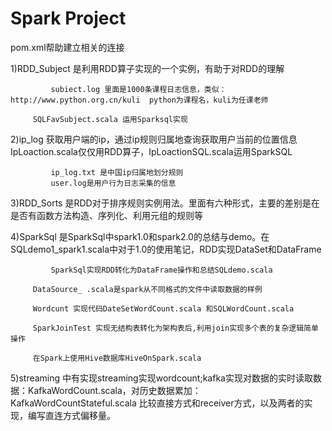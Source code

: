 # Spark  Project 

pom.xml帮助建立相关的连接

1)RDD_Subject 是利用RDD算子实现的一个实例，有助于对RDD的理解

             subiect.log 里面是1000条课程日志信息，类似：http://www.python.org.cn/kuli  python为课程名，kuli为任课老师
		 
		 SQLFavSubject.scala 运用Sparksql实现
		 
		 
2)ip_log  获取用户端的ip，通过ip规则归属地查询获取用户当前的位置信息IpLoaction.scala仅仅用RDD算子，IpLoactionSQL.scala运用SparkSQL
   
             ip_log.txt 是中国ip归属地划分规则
             user.log是用户行为日志采集的信息
   
   
   

 
3)RDD_Sorts 是RDD对于排序规则实例用法。里面有六种形式，主要的差别是在是否有函数方法构造、序列化、利用元组的规则等

4)SparkSql 是SparkSql中spark1.0和spark2.0的总结与demo。在SQLdemo1_spark1.scala中对于1.0的使用笔记，RDD实现DataSet和DataFrame

             SparkSql实现RDD转化为DataFrame操作和总结SQLdemo.scala
		 
		 DataSource_ .scala是spark从不同格式的文件中读取数据的样例
		 
		 Wordcunt 实现代码DateSetWordCount.scala 和SQLWordCount.scala
		 
		 SparkJoinTest 实现无结构表转化为架构表后,利用join实现多个表的复杂逻辑简单操作
		 
		 在Spark上使用Hive数据库HiveOnSpark.scala
		 
5)streaming 中有实现streaming实现wordcount;kafka实现对数据的实时读取数据：KafkaWordCount.scala，对历史数据累加：KafkaWordCountStateful.scala
         比较直接方式和receiver方式，以及两者的实现，编写直连方式偏移量。
		 